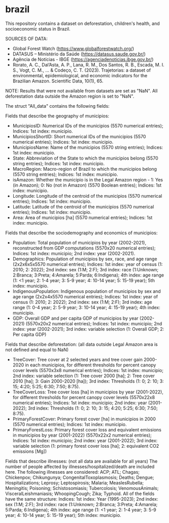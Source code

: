 # brazil
This repository contains a dataset on deforestation, children's health, and socioeconomic status in Brazil.

SOURCES OF DATA:
- Global Forest Watch (https://www.globalforestwatch.org/)
- DATASUS – Ministério da Saúde (https://datasus.saude.gov.br/)
- Agência de Notícias - IBGE (https://agenciadenoticias.ibge.gov.br/)
- Rorato, A. C., Dal’Asta, A. P., Lana, R. M., Dos Santos, R. B., Escada, M. I. S., Vogt, C. M., ... & Codeço, C. T. (2023). Trajetorias: a dataset of environmental, epidemiological, and economic indicators for the Brazilian Amazon. Scientific Data, 10(1), 65.

NOTE: Results that were not available from datasets are set as "NaN". All deforestation data outside the Amazon region is set to "NaN".

The struct "All_data" contains the following fields:

Fields that describe the geography of municipios:
- MunicipiosID: Numerical IDs of the municipios (5570 numerical entries);
Indices: 1st index: municipio.
- MunicipiosShortID: Short numerical IDs of the municipios (5570 numerical entries);
Indices: 1st index: municipio.
- MunicipiosName: Name of the municipios (5570 string entries);
Indices: 1st index: municipio.
- State: Abbreviation of the State to which the municipios belong (5570 string entries);
Indices: 1st index: municipio.
- MacroRegion: Macro-region of Brazil to which the municipios belong (5570 string entries);
Indices: 1st index: municipio.
- isAmazon: Whether the municipio is in the Legal Amazon region - 1: Yes (in Amazon); 0: No (not in Amazon) (5570 Boolean entries);
Indices: 1st index: municipio.
- Longitude: Longitude of the centroid of the municipios (5570 numerical entries);
Indices: 1st index: municipio.
- Latitude: Latitude of the centroid of the municipios (5570 numerical entries);
Indices: 1st index: municipio.
- Area: Area of municipios [ha] (5570 numerical entries);
Indices: 1st index: municipio.

Fields that describe the sociodemography and economics of municipios:
- Population: Total population of municipios by year (2002-2021), reconstructed from GDP computations (5570x20 numerical entries);
Indices: 1st index: municipio; 2nd index: year (2002-2021). 
- Demographics: Population of municipios by sex, race, and age range (2x2x6x5x5570 numerical entries);
Indices: 1st index: year of census (1: 2010; 2: 2022); 2nd index: sex (1:M; 2:F); 3rd index: race (1:Unknown; 2:Branca; 3:Preta; 4:Amarela; 5:Parda; 6:Indigena); 4th index: age range (1: <1 year; 2: 1-4 year; 3: 5-9 year; 4: 10-14 year; 5: 15-19 year); 5th index: municipio.
- IndigenousPopulation: Indigenous population of municipios by sex and age range (2x2x4x5570 numerical entries);
Indices: 1st index: year of census (1: 2010; 2: 2022); 2nd index: sex (1:M; 2:F); 3rd index: age range (1: 0-4 year; 2: 5-9 year; 3: 10-14 year; 4: 15-19 year); 4th index: municipio.
- GDP: Overall GDP and per capita GDP of municipios by year (2002-2021) (5570x20x2 numerical entries);
Indices: 1st index: municipio; 2nd index: year (2002-2021); 3rd index: variable selection (1: Overall GDP; 2: Per capita GDP)

Fields that describe deforestation: (all data outside Legal Amazon area is not defined and equal to NaN)
- TreeCover: Tree cover at 2 selected years and tree cover gain 2000-2020 in each municipios, for different thresholds for percent canopy cover levels (5570x3x8 numerical entries);
Indices: 1st index: municipio; 2nd index: variable selection (1: Tree cover 2000 [ha]; 2: Tree cover 2010 [ha]; 3: Gain 2000-2020 [ha]); 3rd index: Thresholds (1: 0; 2: 10; 3: 15; 4:20; 5:25; 6:30; 7:50; 8:75).
- TreeCoverLoss: Tree cover loss [ha] in municipios by year (2001-2022), for different thresholds for percent canopy cover levels (5570x22x8 numerical entries);
Indices: 1st index: municipio; 2nd index: year (2001-2022); 3rd index: Thresholds (1: 0; 2: 10; 3: 15; 4:20; 5:25; 6:30; 7:50; 8:75).
- PrimaryForestCover: Primary forest cover [ha] in municipios in 2000 (5570 numerical entries);
Indices: 1st index: municipio.
- PrimaryForestLoss: Primary forest cover loss and equivalent emissions in municipios by year (2001-2022) (5570x22x2 numerical entries);
Indices: 1st index: municipio; 2nd index: year (2001-2022); 3rd index: variable selection (1: primary forest cover loss [ha]; 2: equivalent CO2 emissions [Mg])

Fields that describe illnesses: (not all data are available for all years)
The number of people affected by illnesses/hospitalized/death are included here.
The following illnesses are considered: ACP; ATL; Chagas; Chickenpox; Chikungunya; CongenitalToxoplasmosis; Deaths; Dengue; Hospitalizations; Leprosy; Leptospirosis; Malaria; MeaslesRubella; Meningitis; Poisoning; Schistosomiasis; Tubercolosis; VenomousAnimals; VisceralLeishmaniasis; WhoopingCough; Zika; Typhoid.
All of the fields have the same structure: 
Indices: 1st index: Year (1995-2023); 2nd index: sex (1:M; 2:F); 3rd index: race (1:Unknown; 2:Branca; 3:Preta; 4:Amarela; 5:Parda; 6:Indigena); 4th index: age range (1: <1 year; 2: 1-4 year; 3: 5-9 year; 4: 10-14 year; 5: 15-19 year); 5th index: municipio.
